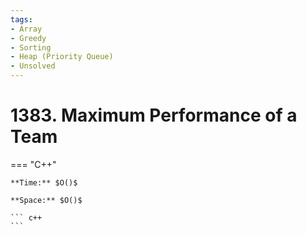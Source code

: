 ```yaml
---
tags:
- Array
- Greedy
- Sorting
- Heap (Priority Queue)
- Unsolved
---
```



# 1383. Maximum Performance of a Team

=== "C++"

    **Time:** $O()$

    **Space:** $O()$

    ``` c++
    ```